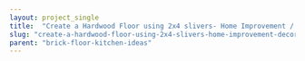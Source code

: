 ```yaml
---
layout: project_single
title:  "Create a Hardwood Floor using 2x4 slivers- Home Improvement / Decor"
slug: "create-a-hardwood-floor-using-2x4-slivers-home-improvement-decor"
parent: "brick-floor-kitchen-ideas"
---
```

 